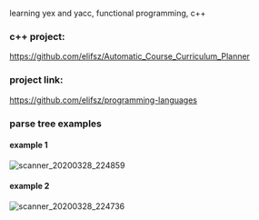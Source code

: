 learning yex and yacc, functional programming, c++ 

### c++ project:
https://github.com/elifsz/Automatic_Course_Curriculum_Planner

### project link:
https://github.com/elifsz/programming-languages

### parse tree examples
#### example 1
![scanner_20200328_224859](https://github.com/elifsz/Undergraduate-Projects/assets/44908865/19845eb2-2ae4-444f-8081-bb4b02bc6244)
#### example 2
![scanner_20200328_224736](https://github.com/elifsz/Undergraduate-Projects/assets/44908865/e6dba0e0-380f-402d-9f18-908289fc5949)



